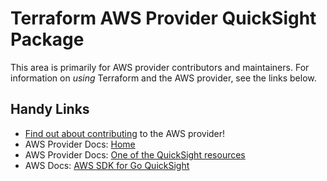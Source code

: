 # Terraform AWS Provider QuickSight Package

This area is primarily for AWS provider contributors and maintainers. For information on _using_ Terraform and the AWS provider, see the links below.


## Handy Links

* [Find out about contributing](https://hashicorp.github.io/terraform-provider-aws/#contribute) to the AWS provider!
* AWS Provider Docs: [Home](https://registry.terraform.io/providers/hashicorp/aws/latest/docs)
* AWS Provider Docs: [One of the QuickSight resources](https://registry.terraform.io/providers/hashicorp/aws/latest/docs/resources/quicksight_data_source)
* AWS Docs: [AWS SDK for Go QuickSight](https://docs.aws.amazon.com/sdk-for-go/api/service/quicksight/)
